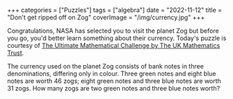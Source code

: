 +++
categories = ["Puzzles"]
tags = ["algebra"]
date = "2022-11-12"
title = "Don't get ripped off on Zog"
coverImage = "/img/currency.jpg"
+++

Congratulations, NASA has selected you to visit the planet Zog but before you go, you'd better learn something about their currency. Today's puzzle is courtesy of [The Ultimate Mathematical Challenge by The UK Mathematics Trust](https://www.amazon.com/Ultimate-Mathematical-Challenge-puzzles-excite-ebook/dp/B07D7V2NP8).

<!--more-->

The currency used on the planet Zog consists of bank notes in three denominations, differing only in colour. Three green notes and eight blue notes are worth 46 zogs; eight green notes and three blue notes are worth 31 zogs. How many zogs are two green notes and three blue notes worth?
